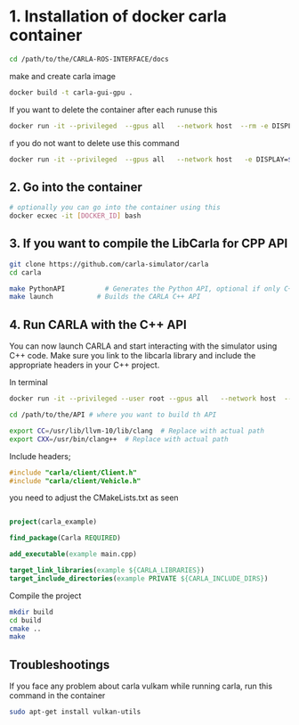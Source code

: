 # 1. Installation of docker carla container

``` bash 
cd /path/to/the/CARLA-ROS-INTERFACE/docs
```

make and create carla image
```bash
docker build -t carla-gui-gpu .
```

If you want to delete the container after each runuse this
```bash
docker run -it --privileged  --gpus all   --network host  --rm -e DISPLAY=$DISPLAY   -v /tmp/.X11-unix:/tmp/.X11-unix carla0.9.9_image
```


ıf you do not want to delete use this command
```bash
docker run -it --privileged  --gpus all   --network host   -e DISPLAY=$DISPLAY   -v /tmp/.X11-unix:/tmp/.X11-unix carla0.9.9_image
```

## 2. Go into the container
```bash
# optionally you can go into the container using this
docker ecxec -it [DOCKER_ID] bash
```

## 3. If you want to compile the LibCarla for CPP API
```bash
git clone https://github.com/carla-simulator/carla
cd carla

make PythonAPI          # Generates the Python API, optional if only C++ API is needed
make launch           # Builds the CARLA C++ API
```

## 4. Run CARLA with the C++ API
You can now launch CARLA and start interacting with the simulator using C++ code. 
Make sure you link to the libcarla library and include the appropriate headers in your C++ project.

In terminal
```bash
docker run -it --privileged --user root --gpus all   --network host  --rm -e DISPLAY=$DISPLAY   -v /tmp/.X11-unix:/tmp/.X11-unix carla0.9.9_image

cd /path/to/the/API # where you want to build th API

export CC=/usr/lib/llvm-10/lib/clang  # Replace with actual path
export CXX=/usr/bin/clang++  # Replace with actual path
```
Include headers;
```cpp
#include "carla/client/Client.h"
#include "carla/client/Vehicle.h"
```

you need to adjust the CMakeLists.txt as seen

```cmake

project(carla_example)

find_package(Carla REQUIRED)

add_executable(example main.cpp)

target_link_libraries(example ${CARLA_LIBRARIES})
target_include_directories(example PRIVATE ${CARLA_INCLUDE_DIRS})
```

Compile the project
```bash
mkdir build
cd build
cmake ..
make
```
## Troubleshootings
If you face any problem about carla vulkam while running carla, run this command in the container
```bash
sudo apt-get install vulkan-utils
```
